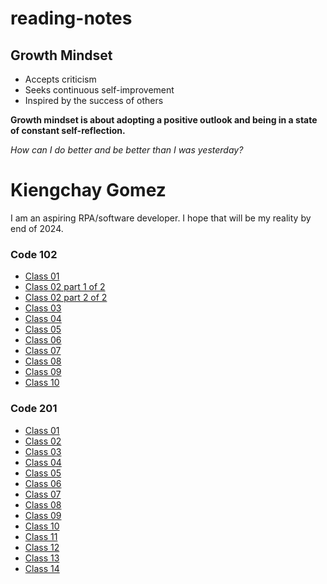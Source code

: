 # reading-notes

## Growth Mindset

- Accepts criticism
- Seeks continuous self-improvement
- Inspired by the success of others

**Growth mindset is about adopting a positive outlook and being in a state of constant self-reflection.**

*How can I do better and be better than I was yesterday?*

# Kiengchay Gomez

I am an aspiring RPA/software developer. I hope that will be my reality by end of 2024.

### Code 102

- [Class 01](class-01-learning-markdown)
- [Class 02 part 1 of 2](class-02-terminal-cheatsheet)
- [Class 02 part 2 of 2](class-02-text-editor)
- [Class 03](class-03-git-intro.md)
- [Class 04](class-04.md)
- [Class 05](class-05.md)
- [Class 06](class-06.md)
- [Class 07](class-07.md)
- [Class 08](class-08.md)
- [Class 09](class-09.md)
- [Class 10](class-10.md)


### Code 201

- [Class 01](class-01)
- [Class 02](class-02)
- [Class 03](class-03)
- [Class 04](class-04)
- [Class 05](class-05)
- [Class 06](class-06)
- [Class 07](class-07)
- [Class 08](class-08)
- [Class 09](class-09)
- [Class 10](class-10)
- [Class 11](class-11)
- [Class 12](class-12)
- [Class 13](class-13)
- [Class 14](class-14)

